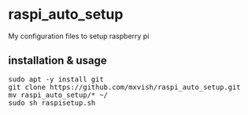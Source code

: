 # raspi_auto_setup
My configuration files to setup raspberry pi

## installation & usage
<pre>
sudo apt -y install git
git clone https://github.com/mxvish/raspi_auto_setup.git
mv raspi_auto_setup/* ~/
sudo sh raspisetup.sh
</pre>
